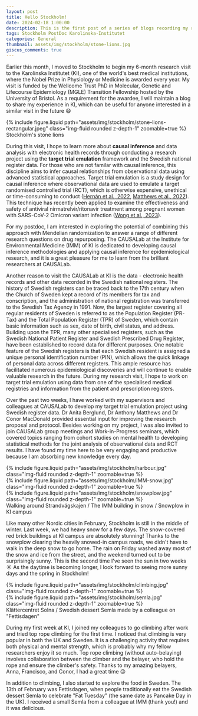 ```yaml
---
layout: post
title: Hello Stockholm!
date: 2024-02-18 1:00:00
description: This is the first post of a series of blogs recording my research visit to the Karolinska Institutet, Sweden.
tags: Stockholm PostDoc Karolinska-Institutet
categories: General
thumbnail: assets/img/stockholm/stone-lions.jpg
giscus_comments: true
---
```


Earlier this month, I moved to Stockholm to begin my 6-month research visit to the Karolinska Institutet (KI), one of the world's best medical institutions, where the Nobel Prize in Physiology or Medicine is awarded every year. My visit is funded by the Wellcome Trust PhD in Molecular, Genetic and Lifecourse Epidemiology (MGLE) Transition Fellowship hosted by the University of Bristol. As a requirement for the awardee, I will maintain a blog to share my experience in KI, which can be useful for anyone interested in a similar visit in the future :smile:

<div class="row mt-3">
    <div class="col-sm mt-3 mt-md-0">
        {% include figure.liquid path="assets/img/stockholm/stone-lions-rectangular.jpeg" class="img-fluid rounded z-depth-1" zoomable=true %}
    </div>
</div>
<div class="caption">
    Stockholm's stone lions
</div>

During this visit, I hope to learn more about **causal inference** and data analysis with electronic health records through conducting a research project using the **target trial emulation** framework and the Swedish national register data. For those who are not familar with causal inference, this discipline aims to infer causal relationships from observational data using advanced statistical approaches. Target trial emulation is a study design for causal inference where observational data are used to emulate a target randomised controlled trial (RCT), which is otherwise expensive, unethical or time-consuming to conduct ([Hernán et al., 2022](https://jamanetwork.com/journals/jama/article-abstract/2799678), [Matthews et al., 2022](https://www.bmj.com/content/378/bmj-2022-071108)). This technique has recently been applied to examine the effectiveness and safety of antiviral nirmatrelvir/ritonavir treatment among pregnant women with SARS-CoV-2 Omicron variant infection ([Wong et al., 2023](https://www.nature.com/articles/s41591-023-02674-0)).

For my postdoc, I am interested in exploring the potential of combining this approach with Mendelian randomization to answer a range of different research questions on drug repurposing. The CAUSALab at the Institute for Environmental Medicine (IMM) of KI is dedicated to developing causal inference methodologies and applying causal inference for epidemiological research, and it is a great pleasure for me to learn from the brilliant researchers at CAUSALab.

Another reason to visit the CAUSALab at KI is the data - electronic health records and other data recorded in the Swedish national registers. The history of Swedish registers can be traced back to the 17th century when the Church of Sweden kept a record of its members for tax and conscription, and the administration of national registration was transferred to the Swedish Tax Agency in 1991. Now, the largest register covering all regular residents of Sweden is referred to as the Population Register (PR-Tax) and the Total Population Register (TPR) of Sweden, which contain basic information such as sex, date of birth, civil status, and address. Building upon the TPR, many other specialised registers, such as the Swedish National Patient Register and Swedish Prescribed Drug Register, have been established to record data for different purposes. One notable feature of the Swedish registers is that each Swedish resident is assigned a unique personal identification number (PIN), which allows the quick linkage of personal data across different registers. This ample resource has facilitated numerous epidemiological discoveries and will continue to enable valuable research in the future. During my research visit, I hope to work on target trial emulation using data from one of the specialised medical registries and information from the patient and prescription registers.

Over the past two weeks, I have worked with my supervisors and colleagues at CAUSALab to develop my target trial emulation project using Swedish register data. Dr Anita Berglund, Dr Anthony Matthews and Dr Conor MacDonald provided essential input for improving the research proposal and protocol. Besides working on my project, I was also invited to join CAUSALab group meetings and Work-in-Progress seminars, which covered topics ranging from cohort studies on mental health to developing statistical methods for the joint analysis of observational data and RCT results. I have found my time here to be very engaging and productive because I am absorbing new knowledge every day.

<div class="row mt-3">
    <div class="col-sm mt-3 mt-md-0">
        {% include figure.liquid path="assets/img/stockholm/harbour.jpg" class="img-fluid rounded z-depth-1" zoomable=true %}
    </div>
    <div class="col-sm mt-3 mt-md-0">
        {% include figure.liquid path="assets/img/stockholm/IMM-snow.jpg" class="img-fluid rounded z-depth-1" zoomable=true %}
    </div>
    <div class="col-sm mt-3 mt-md-0">
        {% include figure.liquid path="assets/img/stockholm/snowplow.jpg" class="img-fluid rounded z-depth-1" zoomable=true %}
    </div>
</div>
<div class="caption">
    Walking around Strandvägskajen / The IMM building in snow / Snowplow in KI campus
</div>

Like many other Nordic cities in February, Stockholm is still in the middle of winter. Last week, we had heavy snow for a few days. The snow-covered red brick buildings at KI campus are absolutely stunning! Thanks to the snowplow clearing the heavily snowed-in campus roads, we didn't have to walk in the deep snow to go home. The rain on Friday washed away most of the snow and ice from the street, and the weekend turned out to be surprisingly sunny. This is the second time I've seen the sun in two weeks :sunny: As the daytime is becoming longer, I look forward to seeing more sunny days and the spring in Stockholm!

<div class="row mt-3">
    <div class="col-sm mt-3 mt-md-0">
        {% include figure.liquid path="assets/img/stockholm/climbing.jpg" class="img-fluid rounded z-depth-1" zoomable=true %}
    </div>
    <div class="col-sm mt-3 mt-md-0">
        {% include figure.liquid path="assets/img/stockholm/semla.jpg" class="img-fluid rounded z-depth-1" zoomable=true %}
    </div>
</div>
<div class="caption">
    Klättercentret Solna / Swedish dessert Semla made by a colleague on "Fettisdagen"
</div>

During my first week at KI, I joined my colleagues to go climbing after work and tried top rope climbing for the first time. I noticed that climbing is very popular in both the UK and Sweden. It is a challenging activity that requires both physical and mental strength, which is probably why my fellow researchers enjoy it so much. Top rope climbing (without auto-belaying) involves collaboration between the climber and the belayer, who hold the rope and ensure the climber's safety. Thanks to my amazing belayers, Anna, Francisco, and Conor, I had a great time :wink:

In addition to climbing, I also started to explore the food in Sweden. The 13th of February was Fettisdagen, when people traditionally eat the Swedish dessert Semla to celebrate "Fat Tuesday" (the same date as Pancake Day in the UK). I received a small Semla from a colleague at IMM (thank you!) and it was delicious.


